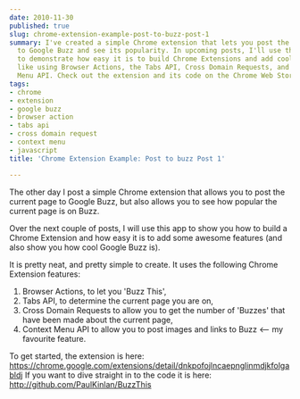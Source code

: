 ```yaml
---
date: 2010-11-30
published: true
slug: chrome-extension-example-post-to-buzz-post-1
summary: I've created a simple Chrome extension that lets you post the current page
  to Google Buzz and see its popularity. In upcoming posts, I'll use this example
  to demonstrate how easy it is to build Chrome Extensions and add cool features,
  like using Browser Actions, the Tabs API, Cross Domain Requests, and the Context
  Menu API. Check out the extension and its code on the Chrome Web Store and Github.
tags:
- chrome
- extension
- google buzz
- browser action
- tabs api
- cross domain request
- context menu
- javascript
title: 'Chrome Extension Example: Post to buzz Post 1'

---
```

<p>The other day I post a simple Chrome extension that allows you to post the
current page to Google Buzz, but also allows you to see how popular the
current page is on Buzz.</p>

<p>Over the next couple of posts, I will use this app to show you how to build
a Chrome Extension and how easy it is to add some awesome features (and also
show you how cool Google Buzz is).</p>

<p>It is pretty neat, and pretty simple to create.  It uses the following
Chrome Extension features:</p>

<ol>
<li>Browser Actions, to let you 'Buzz This',</li>
<li>Tabs API, to determine the current page you are on,</li>
<li>Cross Domain Requests to allow you to get the number of 'Buzzes' that
have been made about the current page,</li>
<li>Context Menu API to allow you to post images and links to Buzz &lt;&ndash; my
favourite feature.</li>
</ol>


<p>To get started, the extension is here:
<a href="https://chrome.google.com/extensions/detail/dnkpofojlncaepnglinmdjkfolgabldj">https://chrome.google.com/extensions/detail/dnkpofojlncaepnglinmdjkfolgabldj</a>
If you want to dive straight in to the code it is here:
<a href="http://github.com/PaulKinlan/BuzzThis">http://github.com/PaulKinlan/BuzzThis</a></p>

